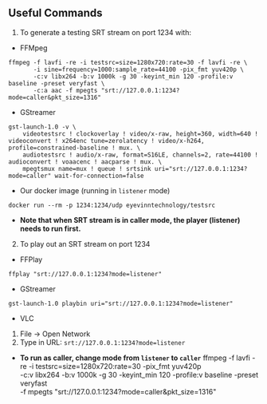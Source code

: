 ## Useful Commands

1. To generate a testing SRT stream on port 1234 with:
- FFMpeg
```
ffmpeg -f lavfi -re -i testsrc=size=1280x720:rate=30 -f lavfi -re \
       -i sine=frequency=1000:sample_rate=44100 -pix_fmt yuv420p \
       -c:v libx264 -b:v 1000k -g 30 -keyint_min 120 -profile:v baseline -preset veryfast \
       -c:a aac -f mpegts "srt://127.0.0.1:1234?mode=caller&pkt_size=1316"
```
- GStreamer
```
gst-launch-1.0 -v \
    videotestsrc ! clockoverlay ! video/x-raw, height=360, width=640 ! videoconvert ! x264enc tune=zerolatency ! video/x-h264, profile=constrained-baseline ! mux. \
    audiotestsrc ! audio/x-raw, format=S16LE, channels=2, rate=44100 ! audioconvert ! voaacenc ! aacparse ! mux. \
    mpegtsmux name=mux ! queue ! srtsink uri="srt://127.0.0.1:1234?mode=caller" wait-for-connection=false
```
- Our docker image (running in `listener` mode)
```
docker run --rm -p 1234:1234/udp eyevinntechnology/testsrc
```
- **Note that when SRT stream is in caller mode, the player (listener) needs to run first.**

2. To play out an SRT stream on port 1234
- FFPlay
```
ffplay "srt://127.0.0.1:1234?mode=listener"
```
- GStreamer
```
gst-launch-1.0 playbin uri="srt://127.0.0.1:1234?mode=listener"
```
- VLC
1. File -> Open Network
2. Type in URL: ``` srt://127.0.0.1:1234?mode=listener ```

- **To run as caller, change mode from `listener` to `caller`**
ffmpeg -f lavfi -re -i testsrc=size=1280x720:rate=30 -pix_fmt yuv420p \
       -c:v libx264 -b:v 1000k -g 30 -keyint_min 120 -profile:v baseline -preset veryfast \
       -f mpegts "srt://127.0.0.1:1234?mode=caller&pkt_size=1316"
